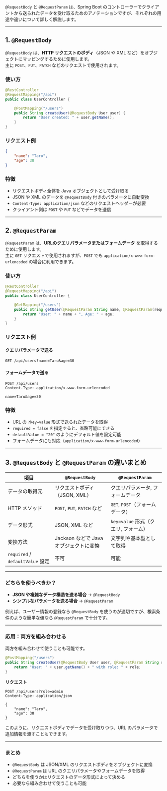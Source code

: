 `@RequestBody` と `@RequestParam` は、Spring Boot のコントローラーでクライアントから送られたデータを受け取るためのアノテーションですが、それぞれの用途や違いについて詳しく解説します。

---

## 1. `@RequestBody`
`@RequestBody` は、**HTTP リクエストのボディ**（JSON や XML など）をオブジェクトにマッピングするために使用します。  
主に `POST`、`PUT`、`PATCH` などのリクエストで使用されます。

### **使い方**
```java
@RestController
@RequestMapping("/api")
public class UserController {

    @PostMapping("/users")
    public String createUser(@RequestBody User user) {
        return "User created: " + user.getName();
    }
}
```

### **リクエスト例**
```json
{
    "name": "Taro",
    "age": 30
}
```

### **特徴**
- リクエストボディ全体を Java オブジェクトとして受け取る
- JSON や XML のデータを `@RequestBody` 付きのパラメータに自動変換
- `Content-Type: application/json` などのリクエストヘッダーが必要
- クライアント側は `POST` や `PUT` などでデータを送信

---

## 2. `@RequestParam`
`@RequestParam` は、**URLのクエリパラメータまたはフォームデータ** を取得するために使用します。  
主に `GET` リクエストで使用されますが、`POST` でも `application/x-www-form-urlencoded` の場合に利用できます。

### **使い方**
```java
@RestController
@RequestMapping("/api")
public class UserController {

    @GetMapping("/users")
    public String getUser(@RequestParam String name, @RequestParam(required = false, defaultValue = "20") int age) {
        return "User: " + name + ", Age: " + age;
    }
}
```

### **リクエスト例**
#### **クエリパラメータで送る**
```
GET /api/users?name=Taro&age=30
```

#### **フォームデータで送る**
```
POST /api/users
Content-Type: application/x-www-form-urlencoded

name=Taro&age=30
```

### **特徴**
- URL の `?key=value` 形式で送られたデータを取得
- `required = false` を指定すると、省略可能にできる
- `defaultValue = "20"` のようにデフォルト値を設定可能
- フォームデータにも対応（`application/x-www-form-urlencoded`）

---

## 3. `@RequestBody` と `@RequestParam` の違いまとめ

| 項目 | `@RequestBody` | `@RequestParam` |
|------|--------------|--------------|
| データの取得元 | リクエストボディ（JSON, XML） | クエリパラメータ, フォームデータ |
| HTTP メソッド | `POST`, `PUT`, `PATCH` など | `GET`, `POST`（フォームデータ）|
| データ形式 | JSON, XML など | `key=value` 形式（クエリ, フォーム）|
| 変換方法 | Jackson などで Java オブジェクトに変換 | 文字列や基本型として取得 |
| `required` / `defaultValue` 設定 | 不可 | 可能 |

---

### **どちらを使うべきか？**
- **JSON や複雑なデータ構造を送る場合** → `@RequestBody`
- **シンプルなパラメータを送る場合** → `@RequestParam`

例えば、ユーザー情報の登録なら `@RequestBody` を使うのが適切ですが、検索条件のような簡単な値なら `@RequestParam` で十分です。

---

### **応用：両方を組み合わせる**
両方を組み合わせて使うことも可能です。

```java
@PostMapping("/users")
public String createUser(@RequestBody User user, @RequestParam String role) {
    return "User: " + user.getName() + " with role: " + role;
}
```
**リクエスト**
```
POST /api/users?role=admin
Content-Type: application/json

{
    "name": "Taro",
    "age": 30
}
```

このように、リクエストボディでデータを受け取りつつ、URL のパラメータで追加情報を渡すこともできます。

---

### **まとめ**
- `@RequestBody` は JSON/XML のリクエストボディをオブジェクトに変換
- `@RequestParam` は URL のクエリパラメータやフォームデータを取得
- どちらを使うかはリクエストのデータ形式によって決める
- 必要なら組み合わせて使うことも可能
